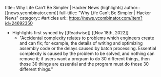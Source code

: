 title:: Why Life Can’t Be Simpler | Hacker News (highlights)
author:: [[news.ycombinator.com]]
full-title:: "Why Life Can’t Be Simpler | Hacker News"
category:: #articles
url:: https://news.ycombinator.com/item?id=24692350

- Highlights first synced by [[Readwise]] [[Nov 18th, 2022]]
	- "Accidental complexity relates to problems which engineers create and can fix; for example, the details of writing and optimizing assembly code or the delays caused by batch processing. Essential complexity is caused by the problem to be solved, and nothing can remove it; if users want a program to do 30 different things, then those 30 things are essential and the program must do those 30 different things."